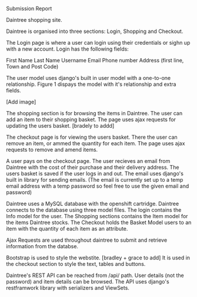 Submission Report


Daintree shopping site.

Daintree is organised into three sections: Login, Shopping and Checkout. 

The Login page is where a user can login using their credentials or sighn up with a new account. Login has the following fields:

First Name
Last Name
Username
Email
Phone number
Address (first line, Town and Post Code)

The user model uses django's built in user model with a one-to-one relationship. Figure 1 dispays the model with it's relationship and extra fields. 

[Add image]

The shopping section is for browsing the items in Daintree. The user can add an item to their shopping basket. The page uses ajax requests for updating the users basket. [bradely to addd]


The checkout page is for viewing the users basket. There the user can remove an item, or ammed the quantity for each item. The page uses ajax requests to remove and amend items. 


A user pays on the checkout page. The user recieves an email from Daintree with the cost of their purchase and  their delivery address. The users basket is saved if the user logs in and out. The email uses django's built in library for sending emails. (The email is currently set up to a temp email address with a temp password so feel free to use the given email and password)


Daintree uses a MySQL database with the openshift cartridge. Daintree connects to the database using three model files. The login contains the Info model for the user. The Shopping sections contains the Item model for the items Daintree stocks. The Checkout holds the Basket Model users to an item with the quantity of each item as an attribute. 

Ajax Requests are used throughout daintree to submit and retrieve information from the databse.

Bootstrap is used to style the webstite. [bradley + grace to add] It is used in the checkout section to style the text, tables and buttons.

Daintree's REST API can be reached from /api/ path. User details (not the password) and item details can be browsed. The API uses django's restframwork library with serializers and ViewSets. 
